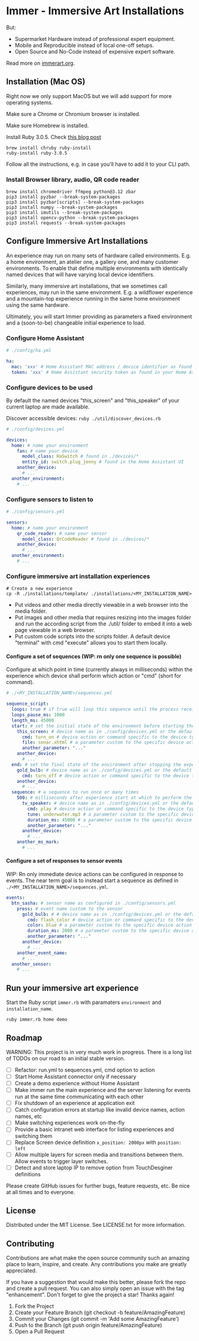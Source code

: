 # Immer - Immersive Art Installations

But:

- Supermarket Hardware instead of professional expert equipment.
- Mobile and Reproducible instead of local one-off setups.
- Open Source and No-Code instead of expensive expert software.

Read more on [immerart.org](https://immerart.org).

## Installation (Mac OS)

Right now we only support MacOS but we will add support for more operating systems.

Make sure a Chrome or Chromium browser is installed.

Make sure Homebrew is installed.

Install Ruby 3.0.5. Check [this blog post](https://www.moncefbelyamani.com/how-to-install-xcode-homebrew-git-rvm-ruby-on-mac/)

```
brew install chruby ruby-install 
ruby-install ruby-3.0.5
```

Follow all the instructions, e.g. in case you'll have to add it to your CLI path.

### Install Browser library, audio, QR code reader

```
brew install chromedriver ffmpeg python@3.12 zbar
pip3 install pyzbar --break-system-packages
pip3 install pyzbar[scripts] --break-system-packages
pip3 install numpy --break-system-packages
pip3 install imutils --break-system-packages
pip3 install opencv-python --break-system-packages
pip3 install requests --break-system-packages
```

## Configure Immersive Art Installations

An experience may run on many sets of hardware called environments. E.g. a home environment, an atelier one, a gallery one, and many customer environments. To enable that define multiple environments with identically named devices that will have varying local device identifiers.

Similarly, many immersive art installations, that we sometimes call experiences, may run in the same environment. E.g. a wildflower experience and a mountain-top experience running in the same home environment using the same hardware.

Ultimately, you will start Immer providing as parameters a fixed environment and a (soon-to-be) changeable initial experience to load.

### Configure Home Assistant

```yml
# ./config/ha.yml

ha:
  mac: 'xxx' # Home Assistant MAC address / device identifier as found in your Home Assistant UI
  token: 'xxx' # Home Assistant security token as found in your Home Assistant UI 
```

### Configure devices to be used

By default the named devices "this_screen" and "this_speaker" of your current laptop are made available.

Discover accessible devices: `ruby ./util/discover_devices.rb`

```yml
# ./config/devices.yml

devices:
  home: # name your environment
    fan: # name your device
      model_class: HaSwitch # found in ./devices/*
      entity_id: switch.plug_jenny # found in the Home Assistant UI
    another_device:
      # ...
  another_environment:
    # ...
```

### Configure sensors to listen to

```yml
# ./config/sensors.yml

sensors:
  home: # name your environment
    qr_code_reader: # name your sensor
      model_class: QrCodeReader # found in ./devices/*
    another_device:
      # ...
  another_environment:
    # ...
```

### Configure immersive art installation experiences

```
# Create a new experience
cp -R ./installations/template/ ./installations/<MY_INSTALLATION_NAME>
```

- Put videos and other media directly viewable in a web browser into the media folder.
- Put images and other media that requires resizing into the images folder and run the according script from the ./util/ folder to embed it into a web page viewable in a web browser.
- Put custom code scripts into the scripts folder. A default device "terminal" with cmd "execute" allows you to start them locally.

#### Configure a set of sequences (WIP: rn only one sequence is possible)

Configure at which point in time (currently always in milliseconds) within the experience which device shall perform which action or "cmd" (short for command).

```yml
# ./<MY_INSTALLATION_NAME>/sequences.yml

sequence_script:
  loops: true # if true will loop this sequence until the process receives an exit signal
  loops_pause_ms: 1000
  length_ms: 45000
  start: # set the initial state of the environment before starting the experience
    this_screen: # device name as in ./config/devices.yml or the default devices
      cmd: turn_on # device action or command specific to the device type
      file: sonar.xhtml # a parameter custom to the specific device action
      another_parameter: "..."
    another_device:
      # ...
  end: # set the final state of the environment after stopping the experience
    gold_bulb: # device name as in ./config/devices.yml or the default devices
      cmd: turn_off # device action or command specific to the device type
    another_device:
      # ...
  sequence: # a sequence to run once or many times
    500: # milliseconds after experience start at which to perform the following
      tv_speaker: # device name as in ./config/devices.yml or the default devices
        cmd: play # device action or command specific to the device type
        tune: underwater.mp3 # a parameter custom to the specific device action
        duration_ms: 45000 # a parameter custom to the specific device action
        another_parameter: "..."
      another_device:
        # ...
    another_ms_mark:
      # ...
```

#### Configure a set of responses to sensor events

WIP: Rn only immediate device actions can be configured in response to events. The near term goal is to instead start a sequence as defined in `./<MY_INSTALLATION_NAME>/sequences.yml`.

```yml
events:
  btn_sasha: # sensor name as configured in ./config/sensors.yml
    press: # event name custom to the sensor
      gold_bulb: # # device name as in ./config/devices.yml or the default devices
        cmd: flash_color # device action or command specific to the device type
        color: blue # a parameter custom to the specific device action
        duration_ms: 2000 # a parameter custom to the specific device action
        another_parameter: "..."
      another_device:
        # ...
    another_event_name:
      # ...
  another_sensor:
    # ...
```

## Run your immersive art experience

Start the Ruby script `immer.rb` with paramaters `environment` and `installation_name`.

```
ruby immer.rb home demo
```

## Roadmap

WARNING: This project is in very much work in progress. There is a long list of TODOs on our road to an initial stable version.

- [ ] Refactor: run.yml to sequences.yml, cmd option to action
- [ ] Start Home Assistant connector only if necessary
- [ ] Create a demo experience without Home Assistant
- [ ] Make immer run the main experience and the server listening for events run at the same time communicating with each other
- [ ] Fix shutdown of an experience at application exit
- [ ] Catch configuration errors at startup like invalid device names, action names, etc
- [ ] Make switching experiences work on-the-fly
- [ ] Provide a basic intranet web interface for listing experiences and switching them
- [ ] Replace Screen device definition `x_position: 2000px` with `position: left`
- [ ] Allow multiple layers for screen media and transitions between them. Allow events to trigger layer switches.
- [ ] Detect and store laptop IP to remove option from TouchDesginer definitions

Please create GitHub issues for further bugs, feature requests, etc. Be nice at all times and to everyone.

## License

Distributed under the MIT License. See LICENSE.txt for more information.

## Contributing

Contributions are what make the open source community such an amazing place to learn, inspire, and create. Any contributions you make are greatly appreciated.

If you have a suggestion that would make this better, please fork the repo and create a pull request. You can also simply open an issue with the tag "enhancement". Don't forget to give the project a star! Thanks again!

1. Fork the Project
1. Create your Feature Branch (git checkout -b feature/AmazingFeature)
1. Commit your Changes (git commit -m 'Add some AmazingFeature')
1. Push to the Branch (git push origin feature/AmazingFeature)
1. Open a Pull Request
